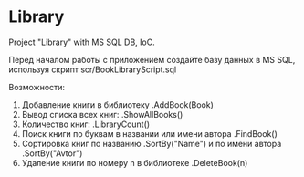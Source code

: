 ﻿# Library

Project "Library" with MS SQL DB, IoC.

Перед началом работы с приложением создайте базу данных в MS SQL, используя скрипт scr/BookLibraryScript.sql

Возможности:

1. Добавление книги в библиотеку .AddBook(Book)
2. Вывод списка всех книг: .ShowAllBooks()
3. Количество книг: .LibraryCount()
4. Поиск книги по буквам в названии или имени автора .FindBook()
5. Сортировка книг по названию .SortBy("Name") и по имени автора .SortBy("Avtor")
6. Удаление книги по номеру n в библиотеке .DeleteBook(n)
